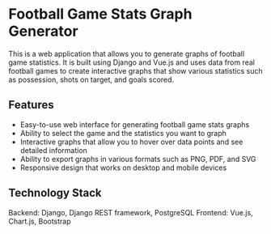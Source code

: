 # Football Game Stats Graph Generator
This is a web application that allows you to generate graphs of football game statistics. It is built using Django and Vue.js and uses data from real football games to create interactive graphs that show various statistics such as possession, shots on target, and goals scored.
## Features
- Easy-to-use web interface for generating football game stats graphs
- Ability to select the game and the statistics you want to graph
- Interactive graphs that allow you to hover over data points and see detailed information
- Ability to export graphs in various formats such as PNG, PDF, and SVG
- Responsive design that works on desktop and mobile devices

## Technology Stack
Backend: Django, Django REST framework, PostgreSQL
Frontend: Vue.js, Chart.js, Bootstrap
